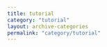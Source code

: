 ```yaml
---
title: tutorial
category: "tutorial"
layout: archive-categories
permalink: "category/tutorial"
---
```

